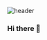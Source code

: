![header](https://capsule-render.vercel.app/api?type=rect&color=auto&height=200&section=header&text=안녕하세요%20render&fontSize=90)
### Hi there 👋

<!--
**chobo5/chobo5** is a ✨ _special_ ✨ repository because its `README.md` (this file) appears on your GitHub profile.

Here are some ideas to get you started:

- 🔭 I’m currently working on ...
- 🌱 I’m currently learning ...
- 👯 I’m looking to collaborate on ...
- 🤔 I’m looking for help with ...
- 💬 Ask me about ...
- 📫 How to reach me: ...
- 😄 Pronouns: ...
- ⚡ Fun fact: ...
-->
